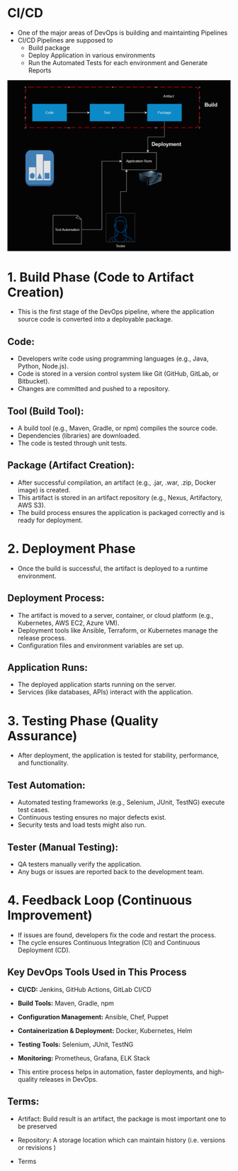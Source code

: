 # CI/CD

* One of the major areas of DevOps is building and maintainting Pipelines
* CI/CD Pipelines are supposed to
    * Build package
    * Deploy Application in various environments
    * Run the Automated Tests for each environment and Generate Reports

![preview](images/1.png)

# 1. Build Phase (Code to Artifact Creation)

   * This is the first stage of the DevOps pipeline, where the application source code is converted into a deployable package.

Code:
-----

  * Developers write code using programming languages (e.g., Java, Python, Node.js).
  * Code is stored in a version control system like Git (GitHub, GitLab, or Bitbucket).
  * Changes are committed and pushed to a repository.

Tool (Build Tool):
------------------

  * A build tool (e.g., Maven, Gradle, or npm) compiles the source code.
  * Dependencies (libraries) are downloaded.
  * The code is tested through unit tests.

Package (Artifact Creation):
------------------------------

  * After successful compilation, an artifact (e.g., .jar, .war, .zip, Docker image) is created.
  * This artifact is stored in an artifact repository (e.g., Nexus, Artifactory, AWS S3).
  * The build process ensures the application is packaged correctly and is ready for deployment.

# 2. Deployment Phase

 * Once the build is successful, the artifact is deployed to a runtime environment.
   
Deployment Process:
--------------------
   * The artifact is moved to a server, container, or cloud platform (e.g., Kubernetes, AWS EC2, Azure VM).
   * Deployment tools like Ansible, Terraform, or Kubernetes manage the release process.
   * Configuration files and environment variables are set up.

Application Runs:
------------------
   * The deployed application starts running on the server.
   * Services (like databases, APIs) interact with the application.

# 3. Testing Phase (Quality Assurance)

* After deployment, the application is tested for stability, performance, and functionality.

Test Automation:
------------------

  * Automated testing frameworks (e.g., Selenium, JUnit, TestNG) execute test cases.
  * Continuous testing ensures no major defects exist.
  * Security tests and load tests might also run.

Tester (Manual Testing):
---------------------------
  * QA testers manually verify the application.
  * Any bugs or issues are reported back to the development team.

# 4. Feedback Loop (Continuous Improvement)
  
  * If issues are found, developers fix the code and restart the process.
  * The cycle ensures Continuous Integration (CI) and Continuous Deployment (CD).

Key DevOps Tools Used in This Process
-------------------------------------

 *  __CI/CD:__ Jenkins, GitHub Actions, GitLab CI/CD

 * __Build Tools:__ Maven, Gradle, npm

 * __Configuration Management:__ Ansible, Chef, Puppet

 * __Containerization & Deployment:__ Docker, Kubernetes, Helm

 * __Testing Tools:__ Selenium, JUnit, TestNG

 * __Monitoring:__ Prometheus, Grafana, ELK Stack

* This entire process helps in automation, faster deployments, and high-quality releases in DevOps. 

Terms:
-------
 
 * Artifact: Build result is an artifact, the package is most important one to be preserved
 * Repository: A storage location which can maintain history (i.e. versions or revisions )


















  



* Terms

 